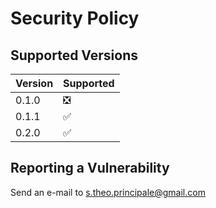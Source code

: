 # Security Policy

## Supported Versions

| Version | Supported          |
| ------- | ------------------ |
| 0.1.0   | ❎ |
| 0.1.1   | :white_check_mark: |
| 0.2.0   | :white_check_mark: |

## Reporting a Vulnerability

Send an e-mail to s.theo.principale@gmail.com
